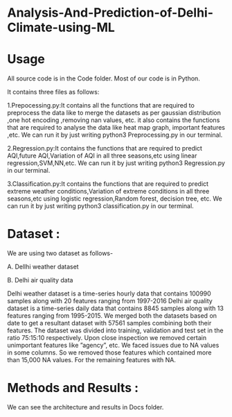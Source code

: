 # Analysis-And-Prediction-of-Delhi-Climate-using-ML

# Usage 

All source code is in the Code folder. Most of our code is in Python.

It contains three files as follows:

1.Prepocessing.py:It contains all the functions that are required to preprocess the data like to merge the datasets as per gaussian distribution ,one hot encoding ,removing nan values, etc.
it also contains the functions that are required to analyse the data like heat map graph, important features ,etc.
We can run it by just writing python3 Preprocessing.py in our terminal.

2.Regression.py:It contains the functions that are required to predict AQI,future AQI,Variation of AQI in all three seasons,etc using linear regression,SVM,NN,etc.
We can run it by just writing python3 Regression.py in our terminal.

3.Classification.py:It contains the functions that are required to predict extreme weather conditions,Variation of extreme conditions in all three seasons,etc using logistic regression,Random forest, decision tree, etc.
We can run it by just writing python3 classification.py in our terminal.

# Dataset :

We are using two dataset as follows-

A. Dellhi weather dataset 

B. Delhi air quality data

Delhi weather dataset is a time-series hourly data that contains 100990 samples along with 20 features ranging from 1997-2016 Delhi air quality dataset is a time-series daily data that contains 8845 samples along with 13 features ranging from 1995-2015. We merged both the datasets based on date to get a resultant dataset with 57561 samples combining both their features. The dataset was divided into training, validation and test set in the ratio 75:15:10 respectively. Upon close inspection we removed certain unimportant features like ”agency”, etc. We faced issues due to NA values in some columns. So we removed those features which contained more than 15,000 NA values. For the remaining features with NA.

# Methods and Results :

We can see the architecture and results in Docs folder.
